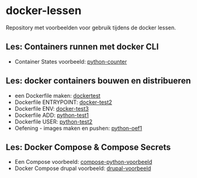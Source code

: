 # docker-lessen

Repository met voorbeelden voor gebruik tijdens de docker lessen.

## Les: Containers runnen met docker CLI
- Container States voorbeeld: [python-counter](/python-counter)

## Les: docker containers bouwen en distribueren
- een Dockerfile maken: [dockertest](/dockertest)
- Dockerfile ENTRYPOINT: [docker-test2](/docker-test2)
- Dockerfile ENV: [docker-test3](/docker-test2)
- Dockerfile ADD: [python-test1](/python-test1)
- Dockerfile USER: [python-test2](/python-test2)
- Oefening - images maken en pushen: [python-oef1](/python-oef1)

## Les: Docker Compose & Compose Secrets
- Een Compose voorbeeld: [compose-python-voorbeeld](/compose-python-voorbeeld)
- Docker Compose drupal voorbeeld: [drupal-voorbeeld](/drupal-voorbeeld)
